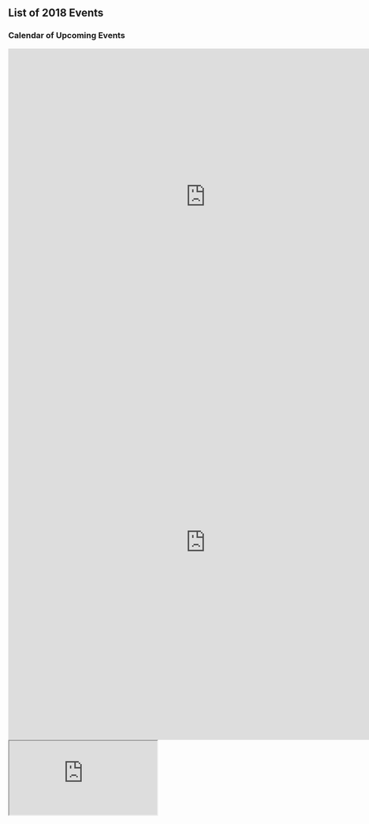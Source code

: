 
## List of 2018 Events
### Calendar of Upcoming Events

<div>
	<iframe src="https://calendar.google.com/calendar/embed?showCalendars=0&amp;mode=AGENDA&amp;height=600&amp;wkst=1&amp;bgcolor=%23FFFFFF&amp;src=e20r4jkb6skchupu4l9ehrv0j0%40group.calendar.google.com&amp;color=%2329527A&amp;ctz=America%2FNew_York" style="border-width:0" width="800" height="600" frameborder="0" scrolling="no"></iframe>
</div>
<div>
	<iframe src="https://docs.google.com/forms/d/e/1FAIpQLSeot6E8k4RkXfspW6PLHcAQKnyY5xdDkpeUPWDiDB1fgfZ3XA/viewform?embedded=true" width="800" height="800" frameborder="0" marginheight="0" marginwidth="0">Loading...</iframe>

</div>

<div>
	<iframe src="https://docs.google.com/spreadsheets/d/e/2PACX-1vTDyfuyBI_M6lOVjkrztQSW4X7q--cAMxu0V5sKfH-LOqBLn21hf8p4zK8SA1AHbVGLqic5k8W2pyym/pubhtml?gid=0&amp;single=true&amp;widget=true&amp;headers=false"></iframe>

</div>
